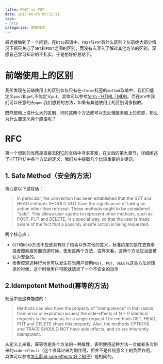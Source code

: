 ```yaml
---
title: POST vs PUT
date: 2017-06-06 06:52:11
tags:
- http
categories: 前端技术
---
```


最近接触到了一个问题，在`http`原语中，`POST`与`PUT`有什么区别？以前绝大部分情况下都只关心了`GET`和`POST`之间的区别，而没有去深入了解过其他方法的区别，深感自己学习知识的不扎实，于是想好好总结下。

<!-- more -->

# 前端使用上的区别
我所发现在前端使用上的区别仅仅只有在`<form>`标签的`method`取值中，我们只能定义`post`和`get`,不能定义`put`，具体可以参考[form - HTML | MDN](https://developer.mozilla.org/en-US/docs/Web/HTML/Element/form#attr-method)。而在xhr中我们可以任意的去`open`我们想要的方法，如果有其他使用上的区别请多指教。

既然使用上没什么大的区别，同时这两个方法都可以去处理服务器上的资源，那么为什么要定义两个原语呢？

# RFC
第一个想到的当然是直接去[RFC](https://tools.ietf.org/html/rfc2616#section-9)的文档中寻求答案，在文档的第九章节，详细阐述了HTTP/1.1中各个方法的定义，我们从中提取几个比较重要的关键词。

## 1. Safe Method（安全的方法）
核心是以下这段话：
> In particular, the convention has been established that the GET and HEAD methods SHOULD NOT have the significance of taking an action other than retrieval. These methods ought to be considered "safe". This allows user agents to represent other methods, such as POST, PUT and DELETE, in a special way, so that the user is made aware of the fact that a possibly unsafe action is being requested.
   
两个核心点：
- `GET`和`HEAD`方法不应该具有除了检索以外其他的意义，标准约定的是在去查看或者搜索服务器资源时候，使用这两个方法，这样来看，这两个方法应当是被认为安全的。
- 检索资源这种行为也可以发生在当用户使用`POST`、`PUT`、`DELETE`这类方法的请求的时候，这个时候用户可能就请求了一个不安全的动作

## 2.Idempotent Method(幂等的方法)
规范中是这样描述的：
> Methods can also have the property of "idempotence" in that (aside from error or expiration issues) the side-effects of N > 0 identical requests is the same as for a single request.The methods GET, HEAD, PUT and DELETE share this property. Also, the methods OPTIONS and TRACE SHOULD NOT have side effects, and so are inherently idempotent.

从定义上来看，幂等性是各个方法的一种属性，表明使用这种方法一次或者多次带来的`side-effects`（这个直译过来为副作用，但并不是传统意义上的负面作用，具体可以参考[怎么翻译 side effects 好？知乎](https://www.zhihu.com/question/30779564)）是相同的。

